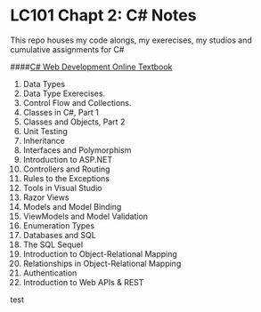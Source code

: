 ﻿# LC101 Chapt 2: C# Notes

This repo houses my code alongs, my exerecises, my studios and cumulative assignments for C#

####[C# Web Development Online Textbook](https://education.launchcode.org/csharp-web-development/index.html)

1. Data Types
2. Data Type Exerecises.
3. Control Flow and Collections.
4. Classes in C#, Part 1
5. Classes and Objects, Part 2
6. Unit Testing
7. Inheritance
8. Interfaces and Polymorphism
9. Introduction to ASP.NET
10. Controllers and Routing
11. Rules to the Exceptions
12. Tools in Visual Studio
13. Razor Views
14. Models and Model Binding
15. ViewModels and Model Validation
16. Enumeration Types
17. Databases and SQL
18. The SQL Sequel
19. Introduction to Object-Relational Mapping
20. Relationships in Object-Relational Mapping
21. Authentication
22. Introduction to Web APIs & REST


test

